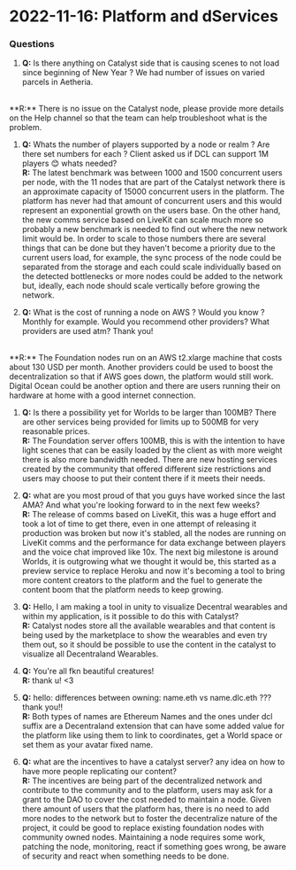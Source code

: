 # 2022-11-16: Platform and dServices

### Questions

1. **Q:** Is there anything on Catalyst side that is causing scenes to not load since beginning of New Year ? We had number of issues on varied parcels in Aetheria.
<br/>
   **R:** There is no issue on the Catalyst node, please provide more details on the Help channel so that the team can help troubleshoot what is the problem. 
   
1. **Q:** Whats the number of players supported by a node or realm ? Are there set numbers for each ? Client asked us if DCL can support 1M players 😊 whats needed?<br/>
   **R:** The latest benchmark was between 1000 and 1500 concurrent users per node, with the 11 nodes that are part of the Catalyst network there is an approximate capacity of 15000 concurrent users in the platform. The platform has never had that amount of concurrent users and this would represent an exponential growth on the users base. On the other hand, the new comms service based on LiveKit can scale much more so probably a new benchmark is needed to find out where the new network limit would be. In order to scale to those numbers there are several things that can be done but they haven't become a priority due to the current users load, for example, the sync process of the node could be separated from the storage and each could scale individually based on the detected bottlenecks or more nodes could be added to the network but, ideally, each node should scale vertically before growing the network. 
   
1. **Q:** What is the cost of running a node on AWS ? Would you know ? Monthly for example. Would you recommend other providers? What providers are used atm? Thank you! 
<br/>
   **R:** The Foundation nodes run on an AWS t2.xlarge machine that costs about 130 USD per month. Another providers could be used to boost the decentralization so that if AWS goes down, the platform would still work. Digital Ocean could be another option and there are users running their on hardware at home with a good internet connection. 

1. **Q:** Is there a possibility yet for Worlds to be larger than 100MB? There are other services being provided for limits up to 500MB for very reasonable prices.  <br/>
   **R:** The Foundation server offers 100MB, this is with the intention to have light scenes that can be easily loaded by the client as with more weight there is also more bandwidth needed. There are new hosting services created by the community that offered different size restrictions and users may choose to put their content there if it meets their needs. 

1. **Q:** what are you most proud of that you guys have worked since the last AMA? And what you're looking forward to in the next few weeks? <br/>
   **R:** The release of comms based on LiveKit, this was a huge effort and took a lot of time to get there, even in one attempt of releasing it production was broken but now it's stabled, all the nodes are running on LiveKit comms and the performance for data exchange between players and the voice chat improved like 10x. The next big milestone is around Worlds, it is outgrowing what we thought it would be, this started as a preview service to replace Heroku and now it's becoming a tool to bring more content creators to the platform and the fuel to generate the content boom that the platform needs to keep growing.  

1. **Q:** Hello, I am making a tool in unity to visualize Decentral wearables and within my application, is it possible to do this with Catalyst? <br/>
   **R:** Catalyst nodes store all the available wearables and that content is being used by the marketplace to show the wearables and even try them out, so it should be possible to use the content in the catalyst to visualize all Decentraland Wearables. 
   
1. **Q:** You're all fkn beautiful creatures!<br/>
   **R:** thank u! <3

1. **Q:** hello: differences between owning: name.eth vs name.dlc.eth ??? thank you!! <br/>
   **R:** Both types of names are Ethereum Names and the ones under dcl suffix are a Decentraland extension that can have some added value for the platform like using them to link to coordinates, get a World space or set them as your avatar fixed name. 

1. **Q:** what are the incentives to have a catalyst server? any idea on how to have more people replicating our content? <br/>
   **R:** The incentives are being part of the decentralized network and contribute to the community and to the platform, users may ask for a grant to the DAO to cover the cost needed to maintain a node. Given there amount of users that the platform has, there is no need to add more nodes to the network but to foster the decentralize nature of the project, it could be good to replace existing foundation nodes with community owned nodes. Maintaining a node requires some work, patching the node, monitoring, react if something goes wrong, be aware of security and react when something needs to be done.  

